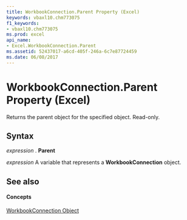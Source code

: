 ```yaml
---
title: WorkbookConnection.Parent Property (Excel)
keywords: vbaxl10.chm773075
f1_keywords:
- vbaxl10.chm773075
ms.prod: excel
api_name:
- Excel.WorkbookConnection.Parent
ms.assetid: 52437017-a6cd-405f-246a-6c7e87724459
ms.date: 06/08/2017
---
```



# WorkbookConnection.Parent Property (Excel)

Returns the parent object for the specified object. Read-only.


## Syntax

 _expression_ . **Parent**

 _expression_ A variable that represents a **WorkbookConnection** object.


## See also


#### Concepts


[WorkbookConnection Object](Excel.WorkbookConnection.md)

